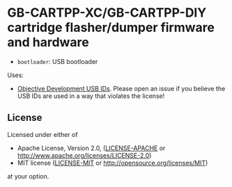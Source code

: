 <!--
SPDX-FileCopyrightText: 2019-2021 Joonas Javanainen <joonas.javanainen@gmail.com>

SPDX-License-Identifier: CC0-1.0
-->

# GB-CARTPP-XC/GB-CARTPP-DIY cartridge flasher/dumper firmware and hardware

* `bootloader`: USB bootloader

Uses:

* [Objective Development USB IDs](https://github.com/obdev/v-usb/blob/master/usbdrv/USB-IDs-for-free.txt).
  Please open an issue if you believe the USB IDs are used in a way that violates the license!

## License

Licensed under either of

 * Apache License, Version 2.0, ([LICENSE-APACHE](LICENSE-APACHE) or http://www.apache.org/licenses/LICENSE-2.0)
 * MIT license ([LICENSE-MIT](LICENSE-MIT) or http://opensource.org/licenses/MIT)

at your option.
